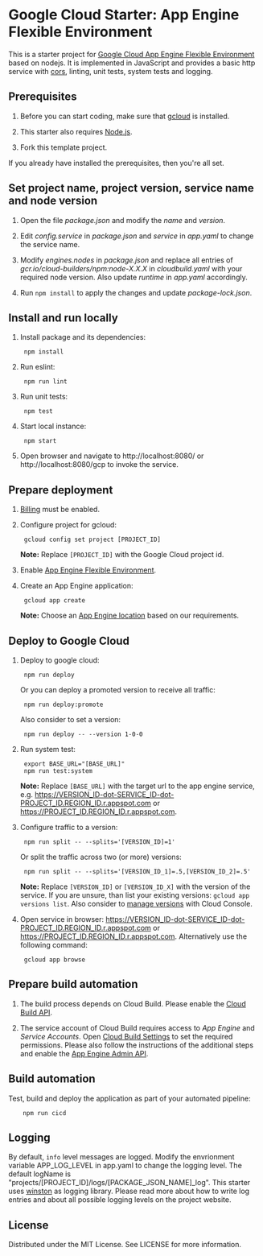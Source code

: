 # Google Cloud Starter: App Engine Flexible Environment

This is a starter project for [Google Cloud App Engine Flexible Environment](https://cloud.google.com/appengine/docs/flexible) based on nodejs. It is implemented in JavaScript and provides a basic http service with [cors](https://github.com/expressjs/cors), linting, unit tests, system tests and logging.

## Prerequisites

1. Before you can start coding, make sure that [gcloud](https://cloud.google.com/sdk/docs/install) is installed.

1. This starter also requires [Node.js](https://nodejs.org/en/download/).

1. Fork this template project.

If you already have installed the prerequisites, then you're all set.

## Set project name, project version, service name and node version

1. Open the file _package.json_ and modify the _name_ and _version_.

1. Edit _config.service_ in _package.json_ and _service_ in _app.yaml_ to change the service name.

1. Modify _engines.nodes_ in _package.json_ and replace all entries of _gcr.io/cloud-builders/npm:node-X.X.X_ in _cloudbuild.yaml_ with your required node version. Also update _runtime_ in _app.yaml_ accordingly.

1. Run `npm install` to apply the changes and update _package-lock.json_.

## Install and run locally

1. Install package and its dependencies:

        npm install

1. Run eslint:

        npm run lint

1. Run unit tests:

        npm test

1. Start local instance:

        npm start

1. Open browser and navigate to http://localhost:8080/ or http://localhost:8080/gcp to invoke the service.

## Prepare deployment

1. [Billing](https://cloud.google.com/appengine/docs/standard/nodejs/console#billing) must be enabled.

1. Configure project for gcloud:

        gcloud config set project [PROJECT_ID]

    **Note:** Replace `[PROJECT_ID]` with the Google Cloud project id.

1. Enable [App Engine Flexible Environment](https://console.cloud.google.com/marketplace/product/google/appengineflex.googleapis.com).

1. Create an App Engine application:

        gcloud app create

    **Note:** Choose an [App Engine location](https://cloud.google.com/appengine/docs/locations) based on our requirements.

## Deploy to Google Cloud

1. Deploy to google cloud:

        npm run deploy

    Or you can deploy a promoted version to receive all traffic:

        npm run deploy:promote

    Also consider to set a version:

        npm run deploy -- --version 1-0-0

1. Run system test:

        export BASE_URL="[BASE_URL]"
        npm run test:system

    **Note:** Replace `[BASE_URL]` with the target url to the app engine service, e.g. https://VERSION_ID-dot-SERVICE_ID-dot-PROJECT_ID.REGION_ID.r.appspot.com or https://PROJECT_ID.REGION_ID.r.appspot.com.

1. Configure traffic to a version:

        npm run split -- --splits='[VERSION_ID]=1'

    Or split the traffic across two (or more) versions:

        npm run split -- --splits='[VERSION_ID_1]=.5,[VERSION_ID_2]=.5'

    **Note:** Replace `[VERSION_ID]` or `[VERSION_ID_X]` with the version of the service. If you are unsure, than list your existing versions: `gcloud app versions list`. Also consider to [manage versions](https://console.cloud.google.com/appengine/versions) with Cloud Console.

1. Open service in browser: https://VERSION_ID-dot-SERVICE_ID-dot-PROJECT_ID.REGION_ID.r.appspot.com or https://PROJECT_ID.REGION_ID.r.appspot.com. Alternatively use the following command:

        gcloud app browse

## Prepare build automation

1. The build process depends on Cloud Build. Please enable the [Cloud Build API](https://console.cloud.google.com/marketplace/product/google/cloudbuild.googleapis.com).

1. The service account of Cloud Build requires access to _App Engine_ and _Service Accounts_. Open [Cloud Build Settings](https://console.cloud.google.com/cloud-build/settings/service-account) to set the required permissions. Please also follow the instructions of the additional steps and enable the [App Engine Admin API](https://console.cloud.google.com/apis/library/appengine.googleapis.com).

## Build automation

Test, build and deploy the application as part of your automated pipeline:

        npm run cicd

## Logging

By default, `info` level messages are logged. Modify the envrionment variable APP_LOG_LEVEL in app.yaml to change the logging level. The default logName is "projects/[PROJECT_ID]/logs/[PACKAGE_JSON_NAME]_log".
This starter uses [winston](https://github.com/winstonjs/winston) as logging library. Please read more about how to
write log entries and about all possible logging levels on the project website.

## License
Distributed under the MIT License. See LICENSE for more information.
